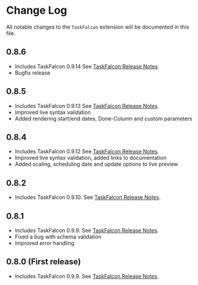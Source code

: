 # Change Log

All notable changes to the `TaskFalcon` extension will be documented in this file.

## 0.8.6
* Includes TaskFalcon 0.9.14 See [TaskFalcon Release Notes](https://taskfalcon.org/release-notes/index.html).
* Bugfix release

## 0.8.5
* Includes TaskFalcon 0.9.13 See [TaskFalcon Release Notes](https://taskfalcon.org/release-notes/index.html).
* Improved live syntax validation
* Added rendering start/end dates, Done-Column and custom parameters

## 0.8.4
* Includes TaskFalcon 0.9.12 See [TaskFalcon Release Notes](https://taskfalcon.org/release-notes/index.html).
* Improved live syntax validation, added links to documentation
* Added scaling, scheduling date and update options to live preview

## 0.8.2
* Includes TaskFalcon 0.9.10. See [TaskFalcon Release Notes](https://taskfalcon.org/release-notes/index.html).

## 0.8.1
* Includes TaskFalcon 0.9.9. See [TaskFalcon Release Notes](https://taskfalcon.org/release-notes/index.html).
* Fixed a bug with schema validation
* Improved error handling

## 0.8.0 (First release)
* Includes TaskFalcon 0.9.9. See [TaskFalcon Release Notes](https://taskfalcon.org/release-notes/index.html).